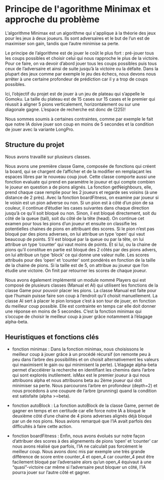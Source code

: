 # Principe de l'agorithme Minimax et approche du problème

L’algorithme Minimax est un algorithme qui s'applique à la théorie des jeux pour les jeux à deux joueurs. Ils sont adversaires et le but de l’un est de maximiser son gain, tandis que l’autre minimise sa perte. 

 Le principe de l’algorithme est de jouer le coût le plus fort : pré-jouer tous les coups possibles et choisir celui qui nous rapproche le plus de la victoire. Pour ce faire, on va devoir d’abord jouer tous les coups possibles puis tous ceux de l’adversaire et ainsi de suite jusqu’à la victoire ou la défaite. Dans la plupart des jeux comme par exemple le jeu des échecs, nous devons nous arrêter à une certaine profondeur de prédiction car il y a trop de coups possibles. 

Ici, l’objectif du projet est de jouer à un jeu de plateau qui s’appelle le Gomoku. La taille du plateau est de 15 cases sur 15 cases et le premier qui réussit à aligner 5 pions verticalement, horizontalement ou sur une diagonale gagne. L’espace de recherche est donc de (225)! 

Nous sommes soumis à certaines contraintes, comme par exemple le fait que notre IA doive jouer son coup en moins de 5 secondes et la condition de jouer avec la variante LongPro. 

## Structure du projet

Nous avons travaillé sur plusieurs classes.  

Nous avons une première classe Game, composée de fonctions qui créent la board, qui se chargent de l’afficher et de la modifier en remplaçant les espaces libres par le nouveau coup joué. Cette classe comporte aussi une fonction evaluate qui prend en paramètre le joueur et qui compte combien le joueur en question a de pions alignés. La fonction getNeighbours, elle, prend chaque case remplie pour les 2 joueurs et regarde ses voisins (à une distance de 2 près). Avec la fonction boardFitness, on examine par joueur si le voisin est un pion adverse ou non. Si un pion est à côté d’un pion de sa couleur, il continue d’étudier les cases suivantes dans chaque direction jusqu’à ce qu’il soit bloqué ou non. Sinon, il est bloqué directement, soit du côté de la queue (tail), soit du côté de la tête (head). On continue cet examen pour tous les pions d’un joueur et ensuite on classifie les potentielles chaines de pions en attribuant des scores. Si le pion n’est pas bloqué par des pions adverses, on lui attribue un type ‘open’ qui vaut beaucoup de points. S’il est bloqué par la queue ou par la tête, on lui attribue un type ‘counter’ qui vaut moins de points. Et si lui, ou la chaine de pions qu’il constitue en partie est bloqué des 2 côtés par des pions advers, on lui attribue un type ‘block’ ce qui donne une valeur nulle. Les scores attribués pour des ‘open’ et ‘counter’ sont pondérés en fonction de la taille de la chaine de pions. Si la taille est de 5, on attribue au joueur que l’on étudie une victoire. On finit par retourner les scores de chaque joueur.  

Nous avons également implémenté un module nommé Players qui est composé de plusieurs classes (Manual et AI) qui utilisent les fonctions de la classe Game pour pouvoir placer les pions. La classe Manual est faite pour que l’humain puisse faire son coup à l’endroit qu’il choisit manuellement. La classe AI sert à placer le pion lorsque c’est à son tour de jouer, en fonction du meilleur coup possible. Elle est contrainte en temps car elle doit donner une réponse en moins de 5 secondes. C’est la fonction minimax qui s’occupe de choisir le meilleur coup à jouer grâce notamment à l’élagage alpha-beta. 

## Heuristiques et fonctions clés
- fonction minimax : Dans la fonction minimax, nous choisissons le meilleur coup à jouer grâce à un procédé récursif (on remonte peu à peu dans l’arbre des possibilités et on choisit alternativement les valeurs qui maximisent le gain ou qui minimisent la perte). L’élagage alpha-beta permet d’accélérer la recherche en identifiant les chemins dans l’arbre qui sont explorés inutilement. isMax est le premier joueur à qui nous attribuons alpha et nous attribuons beta au 2ème joueur qui doit minimiser sa perte. Nous parcourons l’arbre en profondeur  (depth=2) et nous procédons à une coupure de l’arbre (prunning) quand la condition est satisfaite (alpha >=beta). 

- fonction autoBlock : La fonction autoBlock de la classe Game, permet de gagner en temps et en certitude car elle force notre IA a bloqué le deuxième côté d’une chaine de 4 pions adverses alignés déjà bloqué par un de nos pions. Nous avions remarqué que l’IA avait parfois des difficultés à faire cette action. 

- fonction boardFitness : Enfin, nous avons évolués sur notre façon d’attribuer des scores à des alignements de pions ‘open’ et ‘counter’ car nous avons réalisé que parfois, l’IA ne calculait pas forcément le meilleur coup. Nous avons donc mis par exemple une très grande différence de score entre counter_4 et open_4 car counter_4 peut être facilement bloqué par l’adversaire alors qu’un open_4 équivaut à une “quasi”-victoire car même si l’adversaire peut bloquer un côté, l’IA pourra jouer sur l’autre côté et gagner. 

## 
